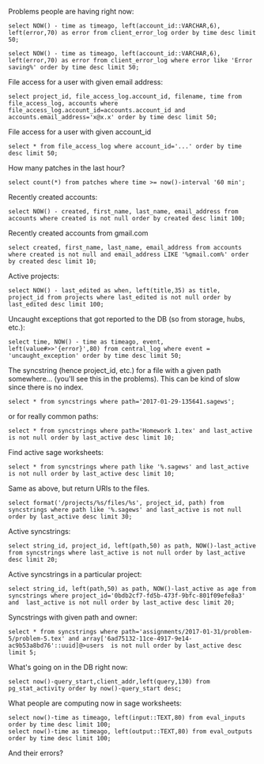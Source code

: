 
Problems people are having right now:

    select NOW() - time as timeago, left(account_id::VARCHAR,6), left(error,70) as error from client_error_log order by time desc limit 50;

    select NOW() - time as timeago, left(account_id::VARCHAR,6), left(error,70) as error from client_error_log where error like 'Error saving%' order by time desc limit 50;

File access for a user with given email address:

    select project_id, file_access_log.account_id, filename, time from file_access_log, accounts where file_access_log.account_id=accounts.account_id and accounts.email_address='x@x.x' order by time desc limit 50;

File access for a user with given account_id

    select * from file_access_log where account_id='...' order by time desc limit 50;

How many patches in the last hour?

    select count(*) from patches where time >= now()-interval '60 min';

Recently created accounts:

    select NOW() - created, first_name, last_name, email_address from accounts where created is not null order by created desc limit 100;

Recently created accounts from gmail.com

    select created, first_name, last_name, email_address from accounts where created is not null and email_address LIKE '%gmail.com%' order by created desc limit 10;

Active projects:

    select NOW() - last_edited as when, left(title,35) as title, project_id from projects where last_edited is not null order by last_edited desc limit 100;

Uncaught exceptions that got reported to the DB (so from storage, hubs, etc.):

    select time, NOW() - time as timeago, event, left(value#>>'{error}',80) from central_log where event = 'uncaught_exception' order by time desc limit 50;

The syncstring (hence project_id, etc.) for a file with a given path somewhere... (you'll see this in the problems).  This can be kind of slow since there is no index.

    select * from syncstrings where path='2017-01-29-135641.sagews';

or for really common paths:

    select * from syncstrings where path='Homework 1.tex' and last_active is not null order by last_active desc limit 10;

Find active sage worksheets:

    select * from syncstrings where path like '%.sagews' and last_active is not null order by last_active desc limit 10;

Same as above, but return URIs to the files.

    select format('/projects/%s/files/%s', project_id, path) from syncstrings where path like '%.sagews' and last_active is not null order by last_active desc limit 30;

Active syncstrings:

    select string_id, project_id, left(path,50) as path, NOW()-last_active from syncstrings where last_active is not null order by last_active desc limit 20;

Active syncstrings in a particular project:

    select string_id, left(path,50) as path, NOW()-last_active as age from syncstrings where project_id='0bdb2cf7-fd5b-473f-9bfc-801f09efe8a3' and  last_active is not null order by last_active desc limit 20;

Syncstrings with given path and owner:

    select * from syncstrings where path='assignments/2017-01-31/problem-5/problem-5.tex' and array['6ad75132-11ce-4917-9e14-ac9b53a8bd76'::uuid]@>users  is not null order by last_active desc limit 5;

What's going on in the DB right now:

    select now()-query_start,client_addr,left(query,130) from pg_stat_activity order by now()-query_start desc;

What people are computing now in sage worksheets:

    select now()-time as timeago, left(input::TEXT,80) from eval_inputs order by time desc limit 100;
    select now()-time as timeago, left(output::TEXT,80) from eval_outputs order by time desc limit 100;

And their errors?

